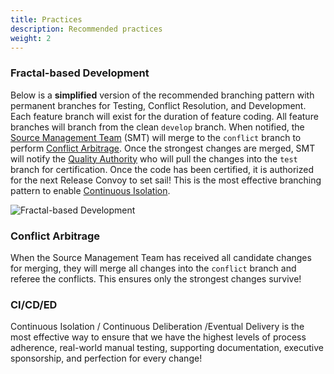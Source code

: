 ```yaml
---
title: Practices
description: Recommended practices
weight: 2
---
```


### Fractal-based Development

Below is a **simplified** version of the recommended branching pattern with permanent branches for Testing, Conflict Resolution, and Development. Each feature branch will exist for the duration of feature coding. All feature branches will branch from the clean `develop` branch. When notified, the [Source Management Team](../organization/#source-management-team) (SMT) will merge to the `conflict` branch to perform [Conflict Arbitrage](#conflict-arbitrage). Once the strongest changes are merged, SMT will notify the [Quality Authority](../organization/#quality-authority) who will pull the changes into the `test` branch for certification. Once the code has been certified, it is authorized for the next Release Convoy to set sail! This is the most effective branching pattern to enable [Continuous Isolation](https://continuousisolation.com/).

![Fractal-based Development](../images/fractal-based-development.png)

### Conflict Arbitrage

When the Source Management Team has received all candidate changes for merging, they will merge all changes into the `conflict` branch and referee the conflicts. This ensures only the strongest changes survive!

### CI/CD/ED

Continuous Isolation / Continuous Deliberation /Eventual Delivery is the most effective way to ensure that we have the highest levels of process adherence, real-world manual testing, supporting documentation, executive sponsorship, and perfection for every change!
